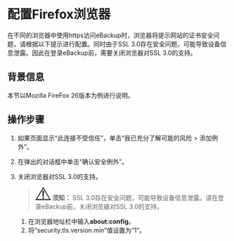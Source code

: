 # 配置Firefox浏览器<a name="cbr_03_0098"></a>

在不同的浏览器中使用https访问eBackup时，浏览器将提示网站的证书安全问题，请根据以下提示进行配置。同时由于SSL 3.0存在安全问题，可能导致设备信息泄露。因此在登录eBackup前，需要关闭浏览器对SSL 3.0的支持。

## 背景信息<a name="zh-cn_topic_0174994052_zh-cn_topic_0170955401_section10302646"></a>

本节以Mozilla FireFox 26版本为例进行说明。

## 操作步骤<a name="zh-cn_topic_0174994052_zh-cn_topic_0170955401_section25614956"></a>

1.  如果页面显示“此连接不受信任”，单击“我已充分了解可能的风险 \> 添加例外”。
2.  在弹出的对话框中单击“确认安全例外”。
3.  关闭浏览器对SSL 3.0的支持。

    >![](public_sys-resources/icon-notice.gif) **须知：** 
    >SSL 3.0存在安全问题，可能导致设备信息泄露。请在登录eBackup前，关闭浏览器对SSL 3.0的支持。

    1.  在浏览器地址栏中输入**about:config**。
    2.  将“security.tls.version.min”值设置为“1”。


